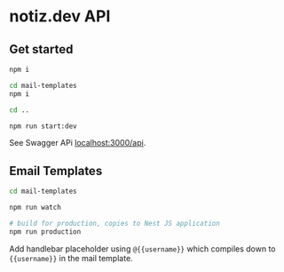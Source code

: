 # notiz.dev API

## Get started

```bash
npm i

cd mail-templates
npm i

cd ..

npm run start:dev
```

See Swagger APi [localhost:3000/api](http://localhost:3000/api).

## Email Templates

```bash
cd mail-templates

npm run watch

# build for production, copies to Nest JS application
npm run production
```

Add handlebar placeholder using `@{{username}}` which compiles down to `{{username}}` in the mail template.
